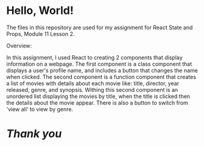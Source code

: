 # **Hello, World!**

The files in this repository are used for my assignment for React State and Props, Module 11 Lesson 2.


Overview:

In this assignment, I used React to creating 2 components that display information on a webpage. The first component is a class component that displays a user's profile 
name, and includes a button that changes the name when clicked. The second component is a function component that creates a list of movies with details about each movie like: title, director, year released, genre, and synopsis. Withing this second component is an unordered list displaying the movies by title, when the title is clicked then the details about the movie appear. There is also a button to switch from 'view all' to view by genre.

# *Thank you*